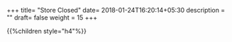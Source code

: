 +++
title= "Store Closed"
date= 2018-01-24T16:20:14+05:30
description = ""
draft= false
weight = 15
+++

{{%children style="h4"%}}
